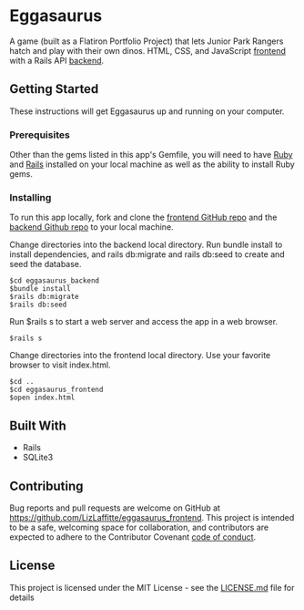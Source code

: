 # Eggasaurus

A game (built as a Flatiron Portfolio Project) that lets Junior Park Rangers hatch and play with their own dinos. HTML, CSS, and JavaScript [frontend](https://github.com/LizLaffitte/eggasaurus_frontend) with a Rails API [backend](https://github.com/LizLaffitte/eggasaurus_backend).

## Getting Started

These instructions will get Eggasaurus up and running on your computer.

### Prerequisites

Other than the gems listed in this app's Gemfile, you will need to have [Ruby](https://www.ruby-lang.org/en/downloads/) and [Rails](https://guides.rubyonrails.org/v5.0/getting_started.html) installed on your local machine as well as the ability to install Ruby gems.

### Installing

To run this app locally, fork and clone the [frontend GitHub repo](https://github.com/LizLaffitte/eggasaurus_frontend) and the [backend Github repo](https://github.com/LizLaffitte/eggasaurus_backend) to your local machine. 

Change directories into the backend local directory. Run bundle install to install dependencies, and rails db:migrate and rails db:seed to create and seed the database. 
```
$cd eggasaurus_backend
$bundle install
$rails db:migrate
$rails db:seed
```

Run $rails s to start a web server and access the app in a web browser. 
```
$rails s
```

Change directories into the frontend local directory. Use your favorite browser to visit index.html.

```
$cd ..
$cd eggasaurus_frontend
$open index.html
```

## Built With

* Rails
* SQLite3 

## Contributing

Bug reports and pull requests are welcome on GitHub at https://github.com/LizLaffitte/eggasaurus_frontend. This project is intended to be a safe, welcoming space for collaboration, and contributors are expected to adhere to the Contributor Covenant [code of conduct](code_of_conduct.md).


## License

This project is licensed under the MIT License - see the [LICENSE.md](LICENSE) file for details